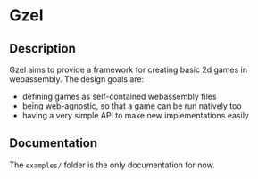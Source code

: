 # Gzel

## Description

Gzel aims to provide a framework for creating basic 2d games in
webassembly. The design goals are:

* defining games as self-contained webassembly files
* being web-agnostic, so that a game can be run natively too
* having a very simple API to make new implementations easily

## Documentation

The `examples/` folder is the only documentation for now.
